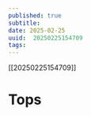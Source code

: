```yaml
---
published: true
subtitle: 
date: 2025-02-25
uuid:  20250225154709
tags: 
---
```


[[20250225154709]]

# Tops

